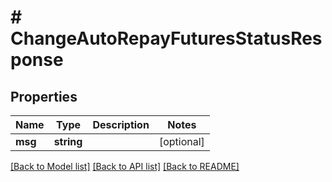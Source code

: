 # # ChangeAutoRepayFuturesStatusResponse

## Properties

Name | Type | Description | Notes
------------ | ------------- | ------------- | -------------
**msg** | **string** |  | [optional]

[[Back to Model list]](../../README.md#models) [[Back to API list]](../../README.md#endpoints) [[Back to README]](../../README.md)
